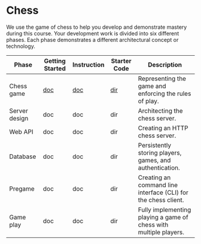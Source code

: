 # Chess

We use the game of chess to help you develop and demonstrate mastery during this course. Your development work is divided into six different phases. Each phase demonstrates a different architectural concept or technology.

| Phase         | Getting Started                      | Instruction                     | Starter Code        | Description                                                       |
| ------------- | ------------------------------------ | ------------------------------- | ------------------- | ----------------------------------------------------------------- |
| Chess game    | [doc](chess-game/getting-started.md) | [doc](chess-game/chess-game.md) | [dir](starter-code) | Representing the game and enforcing the rules of play.            |
| Server design | doc                                  | doc                             | dir                 | Architecting the chess server.                                    |
| Web API       | doc                                  | doc                             | dir                 | Creating an HTTP chess server.                                    |
| Database      | doc                                  | doc                             | dir                 | Persistently storing players, games, and authentication.          |
| Pregame       | doc                                  | doc                             | dir                 | Creating an command line interface (CLI) for the chess client.    |
| Game play     | doc                                  | doc                             | dir                 | Fully implementing playing a game of chess with multiple players. |
